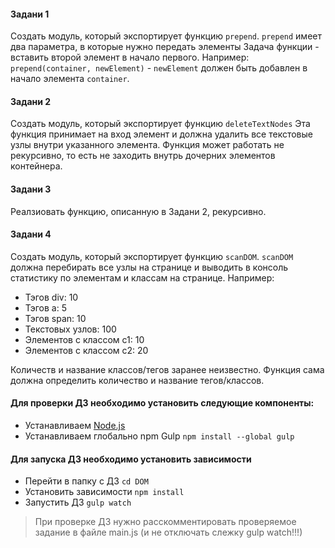 #### Задани 1
Создать модуль, который экспортирует функцию `prepend`. 
`prepend` имеет два параметра, в которые нужно передать элементы
Задача функции - вставить второй элемент в начало первого. Например:
`prepend(container, newElement)` - `newElement` должен быть добавлен в начало элемента `container`.

#### Задани 2
Создать модуль, который экспортирует функцию `deleteTextNodes`
Эта функция принимает на вход элемент и должна удалить все текстовые узлы внутри указанного элемента.
Функция может работать не рекурсивно, то есть не заходить внутрь дочерних элементов контейнера.

#### Задани 3
Реалзиовать функцию, описанную в Задани 2, рекурсивно.

#### Задани 4
Создать модуль, который экспортирует функцию `scanDOM`.
`scanDOM` должна перебирать все узлы на странице и выводить в консоль статистику по элементам и классам на странице. Например:

- Тэгов div: 10
- Тэгов a: 5
- Тэгов span: 10
- Текстовых узлов: 100
- Элементов с классом c1: 10
- Элементов с классом c2: 20

Количеств и название классов/тегов заранее неизвестно. Функция сама должна определить количество и название тегов/классов.

#### Для проверки ДЗ необходимо установить следующие компоненты:

* Устанавливаем [Node.js](https://nodejs.org/)
* Устанавливаем глобально npm Gulp ```npm install --global gulp```

#### Для запуска ДЗ необходимо установить зависимости
* Перейти в папку с ДЗ ```cd DOM```
* Установить зависимости ```npm install```
* Запустить ДЗ ```gulp watch```

> При проверке ДЗ нужно расскомментировать проверяемое задание в файле main.js (и не отключать слежку gulp watch!!!)

